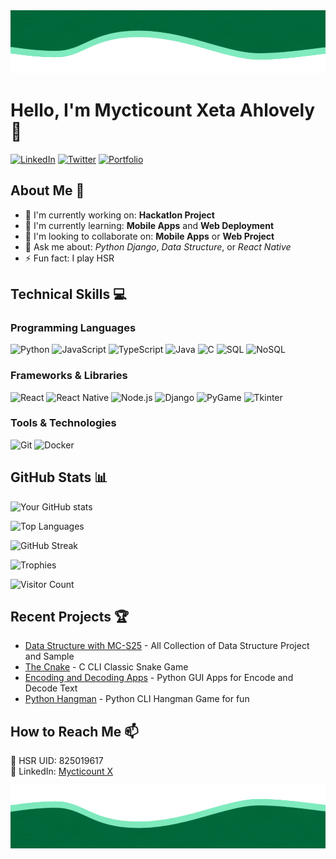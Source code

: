 <div align="center">
    <img src="./assets/waves-upper.gif" alt="Wave"/>
</div>

# Hello, I'm Mycticount Xeta Ahlovely 👋

[![LinkedIn](https://img.shields.io/badge/LinkedIn-0077B5?style=for-the-badge&logo=linkedin&logoColor=white)](your-linkedin-url)
[![Twitter](https://img.shields.io/badge/Twitter-1DA1F2?style=for-the-badge&logo=twitter&logoColor=white)](your-twitter-url)
[![Portfolio](https://img.shields.io/badge/Portfolio-%23000000.svg?style=for-the-badge&logo=firefox&logoColor=white)](your-portfolio-url)

## About Me 🚀
- 🔭 I'm currently working on: **Hackatlon Project**
- 🌱 I'm currently learning: **Mobile Apps** and **Web Deployment**
- 👯 I'm looking to collaborate on: **Mobile Apps** or **Web Project**
- 💬 Ask me about: *Python Django*, *Data Structure*, or *React Native*
- ⚡ Fun fact: I play HSR

## Technical Skills 💻

### Programming Languages
![Python](https://img.shields.io/badge/Python-3776AB?style=for-the-badge&logo=python&logoColor=white)
![JavaScript](https://img.shields.io/badge/JavaScript-F7DF1E?style=for-the-badge&logo=javascript&logoColor=black)
![TypeScript](https://img.shields.io/badge/TypeScript-007ACC?style=for-the-badge&logo=typescript&logoColor=white)
![Java](https://img.shields.io/badge/Java-ED8B00?style=for-the-badge&logo=openjdk&logoColor=white)
![C](https://img.shields.io/badge/C-00599C?style=for-the-badge&logo=c&logoColor=white)
![SQL](https://img.shields.io/badge/SQL-4479A1?style=for-the-badge&logo=mysql&logoColor=white)
![NoSQL](https://img.shields.io/badge/NoSQL-4EA94B?style=for-the-badge&logo=mongodb&logoColor=white)

### Frameworks & Libraries
![React](https://img.shields.io/badge/React-20232A?style=for-the-badge&logo=react&logoColor=61DAFB)
![React Native](https://img.shields.io/badge/React_Native-20232A?style=for-the-badge&logo=react&logoColor=61DAFB)
![Node.js](https://img.shields.io/badge/Node.js-339933?style=for-the-badge&logo=nodedotjs&logoColor=white)
![Django](https://img.shields.io/badge/Django-092E20?style=for-the-badge&logo=django&logoColor=white)
![PyGame](https://img.shields.io/badge/PyGame-092E20?style=for-the-badge&logo=python&logoColor=white)
![Tkinter](https://img.shields.io/badge/Tkinter-3776AB?style=for-the-badge&logo=python&logoColor=white)

### Tools & Technologies
![Git](https://img.shields.io/badge/Git-F05032?style=for-the-badge&logo=git&logoColor=white)
![Docker](https://img.shields.io/badge/Docker-2496ED?style=for-the-badge&logo=docker&logoColor=white)

## GitHub Stats 📊

![Your GitHub stats](https://github-readme-stats.vercel.app/api?username=Mycticount-X&show_icons=true&theme=radical)

![Top Languages](https://github-readme-stats.vercel.app/api/top-langs/?username=Mycticount-X&layout=compact&theme=radical)

![GitHub Streak](https://streak-stats.demolab.com/?user=Mycticount-X)

![Trophies](https://github-profile-trophy.vercel.app/?username=Mycticount-X)

![Visitor Count](https://profile-counter.glitch.me/Mycticount-X/count.svg)

## Recent Projects 🏆

- [Data Structure with MC-S25](https://github.com/Mycticount-X/Data-Structure-and-Algorithm-MC-S25) - All Collection of Data Structure Project and Sample
- [The Cnake](https://github.com/Mycticount-X/The-Cnake) - C CLI Classic Snake Game
- [Encoding and Decoding Apps](https://github.com/Mycticount-X/Encryption-and-Decryption-Program) - Python GUI Apps for Encode and Decode Text
- [Python Hangman](https://github.com/Mycticount-X/Hangman-Game) - Python CLI Hangman Game for fun 

## How to Reach Me 📫

📧 HSR UID: 825019617  
💼 LinkedIn: [Mycticount X](your-linkedin-url)

<div align="center">
    <img src="./assets/waves-bottom.gif" alt="Wave"/>
</div>